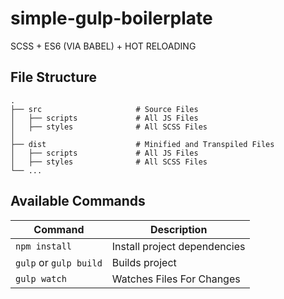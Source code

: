 # simple-gulp-boilerplate
SCSS + ES6 (VIA BABEL) + HOT RELOADING 


## File Structure
    .
    ├── src                     # Source Files
    │   ├── scripts             # All JS Files
    │   ├── styles              # All SCSS Files 
    │ 
    ├── dist                    # Minified and Transpiled Files
    │   ├── scripts             # All JS Files
    │   ├── styles              # All SCSS Files 
    └── ...

## Available Commands

| Command                | Description                  |
| ---------------------- | ---------------------------- |
| `npm install`          | Install project dependencies |
| `gulp` or `gulp build` | Builds project               |
| `gulp watch`           | Watches Files For Changes    |

